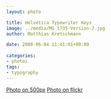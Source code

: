 ```yaml
---
layout: photo

title: Helvetica Typewriter Keys
image: ../media/MG_1735-Version-2.jpg
author: Matthias Kretschmann

date: 2008-06-04 11:41:01+00:00
  
categories:
- photos
tags:
- typography
---
```


[Photo on 500px](http://500px.com/photo/5630073) [Photo on flickr](http://www.flickr.com/photos/krema/6965165687)

